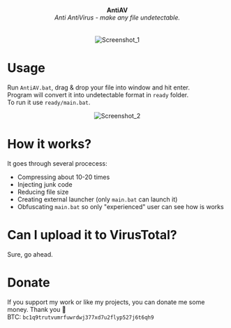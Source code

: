 <p align="center">
	<b>AntiAV</b>
	<br>
	<i>Anti AntiVirus - make any file undetectable.</i>
	<br><br><br>
	<img alt="Screenshot_1" src="https://user-images.githubusercontent.com/48186982/79117082-6a43ab80-7d8a-11ea-908a-f426a1d53fa7.png">
</p>

# Usage
Run `AntiAV.bat`, drag & drop your file into window and hit enter.\
Program will convert it into undetectable format in `ready` folder.\
To run it use `ready/main.bat`.
<p align="center"><img alt="Screenshot_2" src="https://user-images.githubusercontent.com/48186982/79117671-0621e700-7d8c-11ea-8801-8bdd8dfcd9f4.png"></p>

# How it works?
It goes through several procecess:
* Compressing about 10-20 times
* Injecting junk code
* Reducing file size
* Creating external launcher (only `main.bat` can launch it)
* Obfuscating `main.bat` so only "experienced" user can see how is works

# Can I upload it to VirusTotal?
Sure, go ahead.

# Donate
If you support my work or like my projects, you can donate me some money. Thank you 💙\
BTC: `bc1q9trutvumrfuwrdwj377xd7u2flyp527j6t6qh9`
